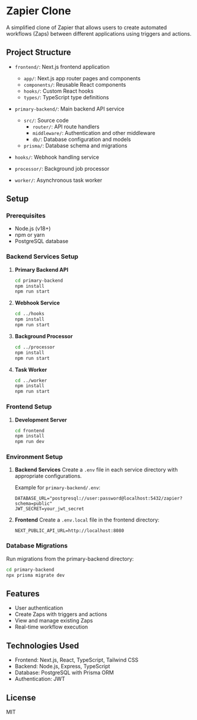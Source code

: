 # Zapier Clone

A simplified clone of Zapier that allows users to create automated workflows (Zaps) between different applications using triggers and actions.

## Project Structure

- `frontend/`: Next.js frontend application
  - `app/`: Next.js app router pages and components
  - `components/`: Reusable React components
  - `hooks/`: Custom React hooks
  - `types/`: TypeScript type definitions

- `primary-backend/`: Main backend API service
  - `src/`: Source code
    - `router/`: API route handlers
    - `middleware/`: Authentication and other middleware
    - `db/`: Database configuration and models
  - `prisma/`: Database schema and migrations

- `hooks/`: Webhook handling service

- `processor/`: Background job processor

- `worker/`: Asynchronous task worker

## Setup

### Prerequisites

- Node.js (v18+)
- npm or yarn
- PostgreSQL database

### Backend Services Setup

1. **Primary Backend API**
   ```bash
   cd primary-backend
   npm install
   npm run start
   ```

2. **Webhook Service**
   ```bash
   cd ../hooks
   npm install
   npm run start
   ```

3. **Background Processor**
   ```bash
   cd ../processor
   npm install
   npm run start
   ```

4. **Task Worker**
   ```bash
   cd ../worker
   npm install
   npm run start
   ```

### Frontend Setup

1. **Development Server**
   ```bash
   cd frontend
   npm install
   npm run dev
   ```

### Environment Setup

1. **Backend Services**
   Create a `.env` file in each service directory with appropriate configurations.
   
   Example for `primary-backend/.env`:
   ```
   DATABASE_URL="postgresql://user:password@localhost:5432/zapier?schema=public"
   JWT_SECRET=your_jwt_secret
   ```

2. **Frontend**
   Create a `.env.local` file in the frontend directory:
   ```
   NEXT_PUBLIC_API_URL=http://localhost:8080
   ```

### Database Migrations

Run migrations from the primary-backend directory:
```bash
cd primary-backend
npx prisma migrate dev
```

## Features

- User authentication
- Create Zaps with triggers and actions
- View and manage existing Zaps
- Real-time workflow execution

## Technologies Used

- Frontend: Next.js, React, TypeScript, Tailwind CSS
- Backend: Node.js, Express, TypeScript
- Database: PostgreSQL with Prisma ORM
- Authentication: JWT

## License

MIT
